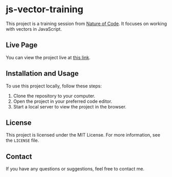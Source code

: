 # js-vector-training

This project is a training session from [Nature of Code](https://www.youtube.com/playlist?list=PLRqwX-V7Uu6ZV4yEcW3uDwOgGXKUUsPOM). It focuses on working with vectors in JavaScript.

## Live Page

You can view the project live at [this link](https://florian-kittel.github.io/js-vector-training/).

## Installation and Usage

To use this project locally, follow these steps:

1. Clone the repository to your computer.
2. Open the project in your preferred code editor.
3. Start a local server to view the project in the browser.

## License

This project is licensed under the MIT License. For more information, see the `LICENSE` file.

## Contact

If you have any questions or suggestions, feel free to contact me.

